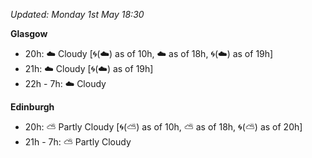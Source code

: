 *Updated: Monday 1st May 18:30*

**Glasgow**

* 20h: :cloud: Cloudy [:cyclone:(:cloud:) as of 10h, :cloud: as of 18h, :cyclone:(:cloud:) as of 19h]
* 21h: :cloud: Cloudy [:cyclone:(:cloud:) as of 19h]
* 22h - 7h: :cloud: Cloudy

**Edinburgh**

* 20h: :partly_sunny: Partly Cloudy [:cyclone:(:partly_sunny:) as of 10h, :partly_sunny: as of 18h, :cyclone:(:partly_sunny:) as of 20h]
* 21h - 7h: :partly_sunny: Partly Cloudy
